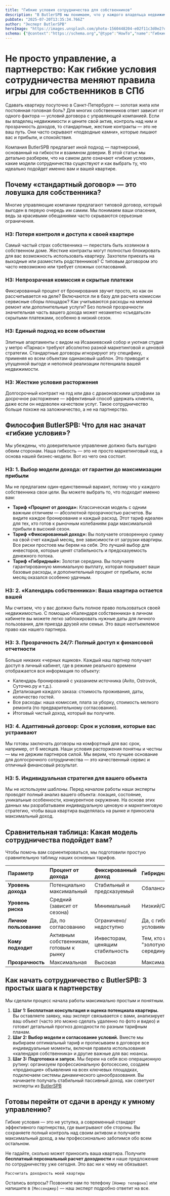 ```yaml
---
title: "Гибкие условия сотрудничества для собственников"
description: "В ButlerSPB мы понимаем, что у каждого владельца недвижимости уникальные цели. Узнайте, как наши гибкие модели сотрудничества помогают максимизировать ваш доход и минимизировать ваше участие в операционных процессах."
pubDate: "2025-07-20T13:35:34.766Z"
author: "Эксперт ButlerSPB"
heroImage: "https://images.unsplash.com/photo-1560448204-e02f11c3d0e2?q=80&w=2070&auto=format&fit=crop"
schema: {"@context":"https://schema.org","@type":"HowTo","name":"Гибкие условия сотрудничества для собственников","description":"В ButlerSPB мы понимаем, что у каждого владельца недвижимости уникальные цели. Узнайте, как наши гибкие модели сотрудничества помогают максимизировать ваш доход и минимизировать ваше участие в операционных процессах.","image":{"@type":"ImageObject","url":"https://images.unsplash.com/photo-1560448204-e02f11c3d0e2?q=80&w=2070&auto=format&fit=crop"},"aggregateRating":{"@type":"AggregateRating","ratingValue":"5.0","reviewCount":411,"bestRating":"5","worstRating":"1"},"publisher":{"@type":"Organization","name":"Блог ButlerSPB","logo":{"@type":"ImageObject","url":"https://butlerspb-blog.netlify.app/favicon.ico"}},"mainEntityOfPage":{"@type":"WebPage","@id":"https://butlerspb-blog.netlify.app/blog/gibkie-usloviya-sotrudnichestva-dlya-sobstvennikov/"}}
---
```


# Не просто управление, а партнерство: Как гибкие условия сотрудничества меняют правила игры для собственников в СПб

Сдавать квартиру посуточно в Санкт-Петербурге — золотая жила или постоянная головная боль? Для многих собственников ответ зависит от одного фактора — условий договора с управляющей компанией. Если вы владелец недвижимости и цените свой актив, контроль над ним и прозрачность доходов, то стандартные, жесткие контракты — это не ваш путь. Они часто скрывают «подводные камни», которые лишают вас и прибыли, и спокойствия.

Компания ButlerSPB предлагает иной подход — партнерский, основанный на гибкости и взаимном доверии. В этой статье мы детально разберем, что на самом деле означают «гибкие условия», какие модели сотрудничества существуют и как выбрать ту, что идеально подойдет именно вам и вашей квартире.

## Почему «стандартный договор» — это ловушка для собственника?

Многие управляющие компании предлагают типовой договор, который выгоден в первую очередь им самим. Мы понимаем ваши опасения, ведь за красивыми обещаниями часто скрываются серьезные ограничения.

### H3: Потеря контроля и доступа к своей квартире
Самый частый страх собственника — перестать быть хозяином в собственном доме. Жесткие контракты могут полностью блокировать для вас возможность использовать квартиру. Захотели приехать на выходные или разместить родственников? С типовым договором это часто невозможно или требует сложных согласований.

### H3: Непрозрачная комиссия и скрытые платежи
Фиксированный процент от бронирования звучит просто, но как он рассчитывается на деле? Включаются ли в базу для расчета комиссии сервисные сборы площадок? Как учитываются расходы на мелкий ремонт или дополнительные услуги? Без полной прозрачности значительная часть вашего дохода может незаметно «съедаться» скрытыми платежами, особенно в низкий сезон.

### H3: Единый подход ко всем объектам
Элитные апартаменты с видом на Исаакиевский собор и уютная студия у метро «Парнас» требуют абсолютно разной маркетинговой и ценовой стратегии. Стандартные договоры игнорируют эту специфику, применяя ко всем объектам одинаковый шаблон. Это приводит к упущенной выгоде и неполной реализации потенциала вашей недвижимости.

### H3: Жесткие условия расторжения
Долгосрочный контракт на год или два с драконовскими штрафами за досрочное расторжение — эффективный способ удержать клиента, даже если он недоволен качеством услуг. Такое сотрудничество больше похоже на заложничество, а не на партнерство.

## Философия ButlerSPB: Что для нас значат «гибкие условия»?

Мы убеждены, что доверительное управление должно быть выгодно обеим сторонам. Наша гибкость — это не просто маркетинговый ход, а основа нашей бизнес-модели. Вот из чего она состоит.

### H3: 1. Выбор модели дохода: от гарантии до максимизации прибыли
Мы не предлагаем один-единственный вариант, потому что у каждого собственника свои цели. Вы можете выбрать то, что подходит именно вам:

*   **Тариф «Процент от дохода»:** Классическая модель с одним важным отличием — абсолютной прозрачностью расчетов. Вы видите каждое бронирование и каждый расход. Этот тариф идеален для тех, кто готов к рыночным колебаниям ради максимальной прибыли в высокий сезон.
*   **Тариф «Фиксированный доход»:** Вы получаете оговоренную сумму на свой счет каждый месяц, вне зависимости от загрузки квартиры. Все риски простоев мы берем на себя. Это лучший выбор для инвесторов, которые ценят стабильность и предсказуемость денежного потока.
*   **Тариф «Гибридный»:** Золотая середина. Вы получаете гарантированную минимальную выплату, которая покрывает ваши базовые расходы, и дополнительный процент от прибыли, если месяц оказался особенно удачным.

### H3: 2. «Календарь собственника»: Ваша квартира остается вашей
Мы считаем, что у вас должно быть полное право пользоваться своей недвижимостью. С помощью «Календаря собственника» в личном кабинете вы можете легко заблокировать нужные даты для личного пользования, для приезда друзей или семьи. Это ваше неотъемлемое право как нашего партнера.

### H3: 3. Прозрачность 24/7: Полный доступ к финансовой отчетности
Больше никаких «черных ящиков». Каждый наш партнер получает доступ в личный кабинет, где в режиме реального времени отображается вся информация по объекту:
*   Календарь бронирований с указанием источника (Avito, Ostrovok, Суточно.ру и т.д.).
*   Детализация каждого заказа: стоимость проживания, даты, количество гостей.
*   Все расходы: наша комиссия, плата за уборку, стоимость мелкого ремонта (по предварительному согласованию).
*   Итоговый чистый доход, который вы получите.

### H3: 4. Адаптивный договор: Срок и условия, которые вас устраивают
Мы готовы заключать договоры на комфортный для вас срок, например, от 6 месяцев. Наши условия расторжения понятны и честны — мы не держим партнеров силой. Мы верим, что лучшее основание для долгосрочного сотрудничества — это качественный сервис и отличный финансовый результат.

### H3: 5. Индивидуальная стратегия для вашего объекта
Мы не используем шаблоны. Перед началом работы наши эксперты проводят полный анализ вашего объекта: локация, состояние, уникальные особенности, конкурентное окружение. На основе этих данных мы разрабатываем индивидуальную ценовую и маркетинговую стратегию, чтобы ваша квартира выделялась на рынке и приносила максимальный доход.

## Сравнительная таблица: Какая модель сотрудничества подойдет вам?

Чтобы помочь вам сориентироваться, мы подготовили простую сравнительную таблицу наших основных тарифов.

| Параметр | **Процент от дохода** | **Фиксированный доход** | **Гибридная модель** |
| :--- | :--- | :--- | :--- |
| **Уровень дохода** | Потенциально максимальный | Стабильный и предсказуемый | Сбалансированный |
| **Уровень риска** | Средний (зависит от сезона) | Минимальный | Низкий/Средний |
| **Личное пользование**| Да, по согласованию | Ограничено/недоступно | Да, с гибкими условиями |
| **Кому подходит** | Активным собственникам, готовым к рынку | Инвесторам, ценящим стабильность | Тем, кто ищет "золотую середину" |
| **Прозрачность** | Максимальная | Высокая | Максимальная |

## Как начать сотрудничество с ButlerSPB: 3 простых шага к партнерству

Мы сделали процесс начала работы максимально простым и понятным.

1.  **Шаг 1: Бесплатная консультация и оценка потенциала квартиры.** Вы оставляете заявку, наш эксперт связывается с вами, анализирует ваш объект (часто это можно сделать удаленно по фото и видео) и готовит детальный прогноз доходности по разным тарифным планам.
2.  **Шаг 2: Выбор модели и согласование условий.** Вместе мы выбираем оптимальный тариф и прописываем в договоре все индивидуальные моменты, включая правила использования «календаря собственника» и другие важные для вас нюансы.
3.  **Шаг 3: Подготовка и запуск.** Мы берем на себя всю операционную рутину: организуем профессиональную фотосессию, создаем «продающие» объявления на всех ключевых площадках, подключаем системы динамического ценообразования. Вы начинаете получать стабильный пассивный доход. как советуют эксперты из <a href="https://butlerspb.ru" target="_blank" rel="nofollow">ButlerSPB</a>

## Готовы перейти от сдачи в аренду к умному управлению?

Гибкие условия — это не уступка, а современный стандарт эффективного партнерства, где выигрывают обе стороны. Вы сохраняете полный контроль над своим активом и получаете максимальный доход, а мы профессионально заботимся обо всем остальном.

Не гадайте, сколько может приносить ваша квартира. Получите **бесплатный персональный расчет доходности** и наше предложение по сотрудничеству уже сегодня. Это вас ни к чему не обязывает.

```
Рассчитать доходность моей квартиры
```

Остались вопросы? Позвоните нам по телефону `[Номер телефона]` или напишите в `[Мессенджер]` — наш эксперт подробно ответит на все.
